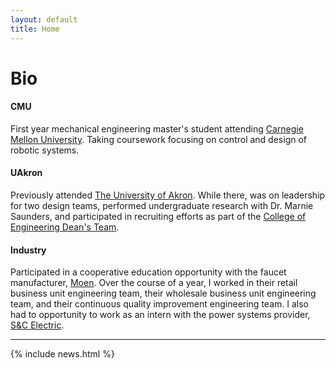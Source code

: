 ```yaml
---
layout: default
title: Home
---
```


# Bio

#### CMU

First year mechanical engineering master's student attending [Carnegie Mellon University](https://www.cmu.edu/). Taking coursework focusing on control and design of robotic systems. 

#### UAkron

Previously attended [The University of Akron](https://uakron.edu/). While there, was on leadership for two design teams, performed undergraduate research with Dr. Marnie Saunders, and participated in recruiting efforts as part of the [College of Engineering Dean's Team](https://www.uakron.edu/engineering/academics/undergraduate/deans-team/18-19/).

#### Industry

Participated in a cooperative education opportunity with the faucet manufacturer, [Moen](https://www.moen.com/). Over the course of a year, I worked in their retail business unit engineering team, their wholesale business unit engineering team, and their continuous quality improvement engineering team. I also had to opportunity to work as an intern with the power systems provider, [S&C Electric](https://www.sandc.com/).

---

{% include news.html %}
